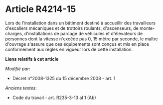 # Article R4214-15

Lors de l'installation dans un bâtiment destiné à accueillir des travailleurs d'escaliers mécaniques et de trottoirs
roulants, d'ascenseurs, de monte-charges, d'installations de parcage de véhicules et d'élévateurs de personnes dont la
vitesse n'excède pas 0, 15 mètre par seconde, le maître d'ouvrage s'assure que ces équipements sont conçus et mis en place
conformément aux règles en vigueur lors de cette installation.

**Liens relatifs à cet article**

_Modifié par_:

  - Décret n°2008-1325 du 15 décembre 2008 - art. 1

_Anciens textes_:

  - Code du travail - art. R235-3-13 al 1 (Ab)
